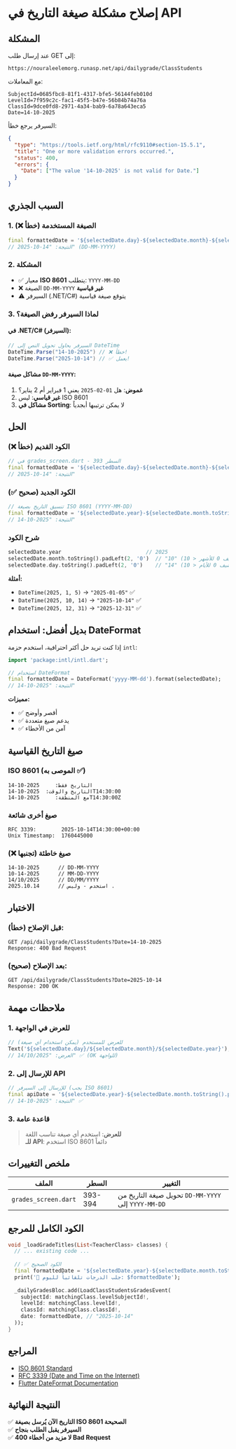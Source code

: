 # إصلاح مشكلة صيغة التاريخ في API

## المشكلة

عند إرسال طلب GET إلى:
```
https://nouraleelemorg.runasp.net/api/dailygrade/ClassStudents
```

مع المعاملات:
```
SubjectId=0685fbc8-81f1-4317-bfe5-56144feb010d
LevelId=7f959c2c-fac1-45f5-b47e-56b84b74a76a
ClassId=9dce0fd8-2971-4a34-bab9-6a78a643eca5
Date=14-10-2025
```

السيرفر يرجع خطأ:
```json
{
  "type": "https://tools.ietf.org/html/rfc9110#section-15.5.1",
  "title": "One or more validation errors occurred.",
  "status": 400,
  "errors": {
    "Date": ["The value '14-10-2025' is not valid for Date."]
  }
}
```

## السبب الجذري

### 1. الصيغة المستخدمة (خطأ ❌)
```dart
final formattedDate = '${selectedDate.day}-${selectedDate.month}-${selectedDate.year}';
// النتيجة: "14-10-2025" (DD-MM-YYYY)
```

### 2. المشكلة
- ✅ معيار **ISO 8601** يتطلب: `YYYY-MM-DD`
- ❌ الصيغة `DD-MM-YYYY` **غير قياسية**
- ⚠️ السيرفر (.NET/C#) يتوقع صيغة قياسية

### 3. لماذا السيرفر رفض الصيغة؟

#### في .NET/C# (السيرفر):
```csharp
// السيرفر يحاول تحويل النص إلى DateTime
DateTime.Parse("14-10-2025") // ❌ خطأ!
DateTime.Parse("2025-10-14") // ✅ يعمل!
```

#### مشاكل صيغة `DD-MM-YYYY`:
1. **غموض**: هل `01-02-2025` يعني 1 فبراير أم 2 يناير؟
2. **غير قياسي**: ليس ISO 8601
3. **مشاكل في Sorting**: لا يمكن ترتيبها أبجدياً

## الحل

### الكود القديم (خطأ ❌)
```dart
// في grades_screen.dart - السطر 393
final formattedDate = '${selectedDate.day}-${selectedDate.month}-${selectedDate.year}';
// النتيجة: "14-10-2025"
```

### الكود الجديد (صحيح ✅)
```dart
// تنسيق التاريخ بصيغة ISO 8601 (YYYY-MM-DD)
final formattedDate = '${selectedDate.year}-${selectedDate.month.toString().padLeft(2, '0')}-${selectedDate.day.toString().padLeft(2, '0')}';
// النتيجة: "2025-10-14"
```

### شرح الكود

```dart
selectedDate.year                           // 2025
selectedDate.month.toString().padLeft(2, '0')  // "10" (يضيف 0 للأشهر < 10)
selectedDate.day.toString().padLeft(2, '0')    // "14" (يضيف 0 للأيام < 10)
```

**أمثلة:**
- `DateTime(2025, 1, 5)` → `"2025-01-05"` ✅
- `DateTime(2025, 10, 14)` → `"2025-10-14"` ✅
- `DateTime(2025, 12, 31)` → `"2025-12-31"` ✅

## بديل أفضل: استخدام DateFormat

إذا كنت تريد حل أكثر احترافية، استخدم حزمة `intl`:

```dart
import 'package:intl/intl.dart';

// استخدام DateFormat
final formattedDate = DateFormat('yyyy-MM-dd').format(selectedDate);
// النتيجة: "2025-10-14"
```

**مميزات:**
- ✅ أقصر وأوضح
- ✅ يدعم صيغ متعددة
- ✅ آمن من الأخطاء

## صيغ التاريخ القياسية

### ISO 8601 (الموصى به ✅)
```
التاريخ فقط:     2025-10-14
التاريخ والوقت:  2025-10-14T14:30:00
مع المنطقة:     2025-10-14T14:30:00Z
```

### صيغ أخرى شائعة
```
RFC 3339:        2025-10-14T14:30:00+00:00
Unix Timestamp:  1760445000
```

### صيغ خاطئة (تجنبها ❌)
```
14-10-2025      // DD-MM-YYYY
10-14-2025      // MM-DD-YYYY
14/10/2025      // DD/MM/YYYY
2025.10.14      // استخدم - وليس .
```

## الاختبار

### قبل الإصلاح (خطأ):
```
GET /api/dailygrade/ClassStudents?Date=14-10-2025
Response: 400 Bad Request
```

### بعد الإصلاح (صحيح):
```
GET /api/dailygrade/ClassStudents?Date=2025-10-14
Response: 200 OK
```

## ملاحظات مهمة

### 1. للعرض في الواجهة
```dart
// للعرض للمستخدم (يمكن استخدام أي صيغة)
Text('${selectedDate.day}/${selectedDate.month}/${selectedDate.year}');
// العرض: "14/10/2025" ✅ (OK للواجهة)
```

### 2. للإرسال إلى API
```dart
// للإرسال إلى السيرفر (يجب ISO 8601)
final apiDate = '${selectedDate.year}-${selectedDate.month.toString().padLeft(2, '0')}-${selectedDate.day.toString().padLeft(2, '0')}';
// النتيجة: "2025-10-14" ✅
```

### 3. قاعدة عامة
> **للعرض**: استخدم أي صيغة تناسب اللغة  
> **للـ API**: استخدم ISO 8601 دائماً

## ملخص التغييرات

| الملف | السطر | التغيير |
|-------|------|---------|
| `grades_screen.dart` | 393-394 | تحويل صيغة التاريخ من `DD-MM-YYYY` إلى `YYYY-MM-DD` |

## الكود الكامل للمرجع

```dart
void _loadGradeTitles(List<TeacherClass> classes) {
  // ... existing code ...
  
  // ✅ الكود الصحيح
  final formattedDate = '${selectedDate.year}-${selectedDate.month.toString().padLeft(2, '0')}-${selectedDate.day.toString().padLeft(2, '0')}';
  print('🔄 جلب الدرجات تلقائياً لليوم: $formattedDate');
  
  _dailyGradesBloc.add(LoadClassStudentsGradesEvent(
    subjectId: matchingClass.levelSubjectId!,
    levelId: matchingClass.levelId!,
    classId: matchingClass.classId!,
    date: formattedDate, // "2025-10-14"
  ));
}
```

## المراجع

- [ISO 8601 Standard](https://en.wikipedia.org/wiki/ISO_8601)
- [RFC 3339 (Date and Time on the Internet)](https://www.rfc-editor.org/rfc/rfc3339)
- [Flutter DateFormat Documentation](https://pub.dev/documentation/intl/latest/intl/DateFormat-class.html)

## النتيجة النهائية

✅ **التاريخ الآن يُرسل بصيغة ISO 8601 الصحيحة**  
✅ **السيرفر يقبل الطلب بنجاح**  
✅ **لا مزيد من أخطاء 400 Bad Request**  
